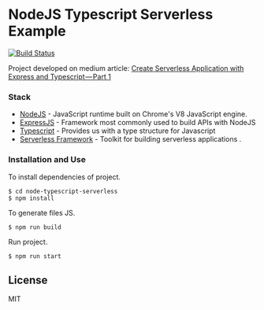 # NodeJS Typescript Serverless Example

[![Build Status](https://travis-ci.org/joemccann/dillinger.svg?branch=master)](https://travis-ci.org/joemccann/dillinger)

Project developed on medium article:
[Create Serverless Application with Express and Typescript — Part 1]

### Stack

* [NodeJS] - JavaScript runtime built on Chrome's V8 JavaScript engine.
* [ExpressJS] - Framework most commonly used to build APIs with NodeJS
* [Typescript] - Provides us with a type structure for Javascript
* [Serverless Framework] - Toolkit for building serverless applications .

### Installation and Use

To install dependencies of project.
```
$ cd node-typescript-serverless
$ npm install
```
To generate files JS.
```
$ npm run build
```

Run project.
```
$ npm run start
```

License
----
MIT

   [Create Serverless Application with Express and Typescript — Part 1]: https://medium.com/@eliasjcjunior/create-serverless-application-with-express-and-typescript-a4c0c25060b2
   [ExpressJS]: https://expressjs.com/
   [Typescript]: https://www.typescriptlang.org/index.html#download-links
   [NodeJS]: https://nodejs.org/en/download/
   [Serverless Framework]: https://serverless.com/
